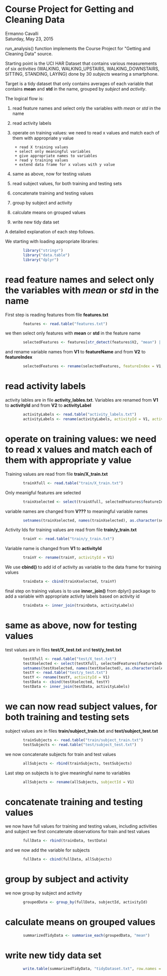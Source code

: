 # Course Project for Getting and Cleaning Data
Ermanno Cavalli  
Saturday, May 23, 2015  

run_analysis() function implements the Course Project for "Getting and Cleaning Data" source.

Starting point is the UCI HAR Dataset that contains various measurements of six *activities* (WALKING, WALKING_UPSTAIRS, WALKING_DOWNSTAIRS, SITTING, STANDING, LAYING) done by 30 *subjects* wearing a smartphone.

Target is a tidy dataset that only contains averages of each variable that contains **mean** and **std** in the name, grouped by *subject* and *activity*.

The logical flow is:

1. read feature names and select only the variables with *mean* or *std* in the name

1. read activity labels

1. operate on training values: we need to read x values and match each of them with appropriate y value

        + read X training values
        + select only meaningful variables
        + give appropriate names to variables
        + read y training values
        + extend data frame for x values with y value

1. same as above, now for testing values

1. read subject values, for both training and testing sets

1. concatenate training and testing values

1. group by subject and activity

1. calculate means on grouped values

1. write new tidy data set

A detailed explanation of each step follows.

We starting with loading appropriate libraries:


```r
        library("stringr")
        library("data.table")
        library("dplyr")
```
# read feature names and select only the variables with *mean* or *std* in the name
First step is reading features from file **features.txt** 

```r
        features <- read.table("features.txt")
```
we then select only features with **mean** or **std** in the feature name

```r
        selectedFeatures <- features[str_detect(features$V2, "mean") | str_detect(features$V2, "std"),]
```
and rename variable names from **V1** to **featureName** and from **V2** to **featureIndex**

```r
        selectedFeatures <- rename(selectedFeatures, featureIndex = V1, featureName = V2)
```
# read activity labels
activity lables are in file **activity_lables.txt**. Variables are renamed from **V1** to **activityId** and from **V2** to **activityLabel**

```r
        activityLabels <- read.table("activity_labels.txt")
        activityLabels <- rename(activityLabels, activityId = V1, activityLabel = V2)
```
# operate on training values: we need to read x values and match each of them with appropriate y value

Training values are read from file **train/X_train.txt**

```r
        trainXfull <- read.table("train/X_train.txt")
```

Only meanigful features are selected

```r
        trainXselected <- select(trainXfull, selectedFeatures$featureIndex)
```

variable names are changed from **V???** to meaningful variable names

```r
        setnames(trainXselected, names(trainXselected), as.character(selectedFeatures$featureName))
```

Activity Ids for training values are read from file **train/y_train.txt**

```r
        trainY <- read.table("train/y_train.txt")
```

Variable name is changed from **V1** to **activityId**

```r
        trainY <- rename(trainY, activityId = V1)
```

We use **cbind()** to add id of activity as variable to the data frame for training values

```r
        trainData <- cbind(trainXselected, trainY)
```

final step on training values is to use **inner_join()** from dplyr() package to add a variable with appropriate activity labels based on activity id

```r
        trainData <- inner_join(trainData, activityLabels)
```
# same as above, now for testing values
test values are in files **test/X_test.txt** and **test/y_test.txt**

```r
        testXfull <- read.table("test/X_test.txt")
        testXselected <- select(testXfull, selectedFeatures$featureIndex)
        setnames(testXselected, names(testXselected), as.character(selectedFeatures$featureName))
        testY <- read.table("test/y_test.txt")
        testY <- rename(testY, activityId = V1)
        testData <- cbind(testXselected, testY)
        testData <- inner_join(testData, activityLabels)
```
# we can now read subject values, for both training and testing sets
subject values are in files **train/subject_train.txt** and **text/subject_test.txt**

```r
        trainSubjects <- read.table("train/subject_train.txt")
        testSubjects <- read.table("test/subject_test.txt")
```
we now concatenate subjects for train and test values

```r
        allSubjects <- rbind(trainSubjects, testSubjects)
```
Last step on subjects is to give meaningful name to variables

```r
        allSubjects <- rename(allSubjects, subjectId = V1)
```
# concatenate training and testing values
we now have full values for training and testing values, including activities and subject
we first concatenate observations for train and test values

```r
        fullData <- rbind(trainData, testData)
```
and we now add the variable for subjects

```r
        fullData <- cbind(fullData, allSubjects)
```
# group by subject and activity
we now group by subject and activity

```r
        groupedData <- group_by(fullData, subjectId, activityId)
```
# calculate means on grouped values

```r
        summarizedTidyData <- summarise_each(groupedData, "mean")
```
# write new tidy data set

```r
        write.table(summarizedTidyData, "tidyDataset.txt", row.names = FALSE)
```
